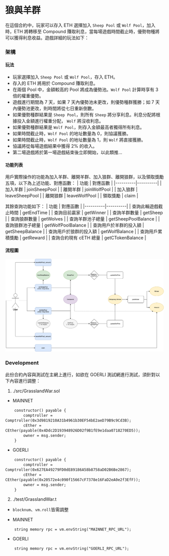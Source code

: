 # 狼與羊群

在這個合約中，玩家可以存入 ETH 選擇加入 `Sheep Pool` 或 `Wolf Pool`，加入時，ETH 將轉移至 Compound 賺取利息，當每場遊戲時間截止時，優勢物種將可以獲得利息收益。遊戲詳細的玩法如下：

### 架構

#### 玩法
* 玩家選擇加入 `Sheep Pool` 或 `Wolf Pool`，存入 ETH。
* 存入的 ETH 將用於 Compound 賺取利息。
* 在兩個 Pool 中，金額較高的 Pool 將成為優勢池。`Wolf Pool` 計算時享有 3 倍的權重優勢。
* 遊戲進行期間為 7 天，如果 7 天內優勢池未更改，則優勢種群獲勝；如 7 天內優勢池更改，則時間將從七日重新倒數。
* 如果優勢種群結果是 `Sheep Pool`，則所有 `Sheep` 將分享利息。利息分配將根據投入金額進行權重分配， `Wolf` 將沒收利息。
* 如果優勢種群結果是 `Wolf Pool`，則存入金額最高者獨得所有利息。
* 如果時間截止時，`Wolf Pool` 的地址數量為 0，則協議獲勝。
* 如果時間截止時，`Wolf Pool` 的地址數量為 1，則 `Wolf` 將直接獲勝。
* 協議將從每場遊戲結果中獲得 2% 的收入。
* 第二場遊戲將於第一場遊戲結束後立即開始，以此類推...

#### 功能列表
用戶實際操作的功能為加入羊群、離開羊群、加入狼群、離開狼群，以及領取獎勵五項，以下為上述功能、對應函數：
| 功能 | 對應函數 | 
|----------|----------|
| 加入羊群    | joinSheepPool  | 
| 離開羊群    | joinWolfPool  | 
| 加入狼群    | leaveSheepPool  | 
| 離開狼群    | leaveWolfPool  | 
| 領取獎勵    | claim  | 

其餘查詢功能如下：
| 功能 | 對應函數 | 
|----------|----------|
| 查詢此輪遊戲截止時間    | getEndTime  | 
| 查詢目前贏家    | getWinner  | 
| 查詢羊群數量    | getSheep  | 
| 查詢狼群數量    | getWolves  | 
| 查詢羊群池子總量    | getSheepPoolBalance  | 
| 查詢狼群池子總量    | getWolfPoolBalance  | 
| 查詢用戶於羊群的投入額    | getSheepBalance  | 
| 查詢用戶於狼群的投入額    | getWolfBalance  | 
| 查詢用戶累積獎勵    | getReward  | 
| 查詢合約現有 cETH 總量    | getCTokenBalance  | 

#### 流程圖
![FlowChart](https://github.com/scwang1994/Grassland-War/blob/1034ec925199df6a364d622c861b7569b87de2ca/Grassland-War.png)

### Development
此份合約內容與測試在主網上進行，如欲在 GOERLI 測試網進行測試，須針對以下內容進行調整：

1. ./src/GrasslandWar.sol
* MAINNET
```
    constructor() payable {
        comptroller = Comptroller(0x3d9819210A31b4961b30EF54bE2aeD79B9c9Cd3B);
        cEther = CEther(payable(0x4Ddc2D193948926D02f9B1fE9e1daa0718270ED5));
        owner = msg.sender;
    }
```
    
* GOERLI

```solidity
    constructor() payable {
        comptroller = Comptroller(0x627EA49279FD0dE89186A58b8758aD02B6Be2867);
        cEther = CEther(payable(0x20572e4c090f15667cF7378e16FaD2eA0e2f3EfF));
        owner = msg.sender;
    }
```
2. ./test/GrasslandWar.t

* `blocknum`、`vm.roll`皆需調整
 
* MAINNET
``` .sol
    string memory rpc = vm.envString("MAINNET_RPC_URL");
```
    
* GOERLI
```solidity
    string memory rpc = vm.envString("GOERLI_RPC_URL");
```
